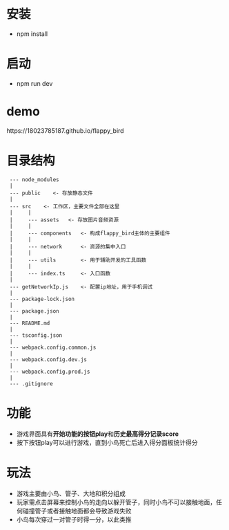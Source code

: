 # 安装
- npm install

# 启动
- npm run dev

# demo
<div>
     <a herf='https://18023785187.github.io/flappy_bird'>https://18023785187.github.io/flappy_bird</a>
</div>

# 目录结构

     --- node_modules
     |
     --- public    <- 存放静态文件
     |
     --- src    <- 工作区，主要文件全部在这里
     |     |
     |     --- assets   <- 存放图片音频资源
     |     |
     |     --- components   <- 构成flappy_bird主体的主要组件
     |     |
     |     --- network      <- 资源的集中入口
     |     |
     |     --- utils        <- 用于辅助开发的工具函数
     |     |
     |     --- index.ts     <- 入口函数
     |
     --- getNetworkIp.js    <- 配置ip地址，用于手机调试
     |
     --- package-lock.json
     |
     --- package.json
     |
     --- README.md
     |
     --- tsconfig.json
     |
     --- webpack.config.common.js
     |
     --- webpack.config.dev.js
     |
     --- webpack.config.prod.js
     |
     --- .gitignore

# 功能

- 游戏界面具有<strong>开始功能的按钮play</strong>和<strong>历史最高得分记录score</strong>
- 按下按钮play可以进行游戏，直到小鸟死亡后进入得分面板统计得分

# 玩法

- 游戏主要由小鸟、管子、大地和积分组成
- 玩家需点击屏幕来控制小鸟的走向以躲开管子，同时小鸟不可以接触地面，任何碰撞管子或者接触地面都会导致游戏失败
- 小鸟每次穿过一对管子时得一分，以此类推
